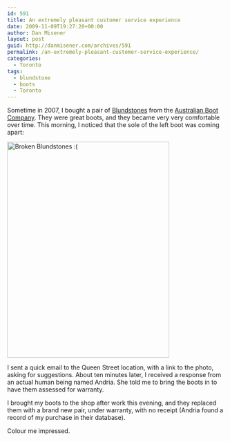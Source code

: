 ```yaml
---
id: 591
title: An extremely pleasant customer service experience
date: 2009-11-09T19:27:20+00:00
author: Dan Misener
layout: post
guid: http://danmisener.com/archives/591
permalink: /an-extremely-pleasant-customer-service-experience/
categories:
  - Toronto
tags:
  - blundstone
  - boots
  - Toronto
---
```

Sometime in 2007, I bought a pair of [Blundstones](http://www.blundstone.ca/) from the [Australian Boot Company](http://www.australianboot.com/). They were great boots, and they became very very comfortable over time. This morning, I noticed that the sole of the left boot was coming apart:

[<img src="http://farm3.static.flickr.com/2452/4089028183_cbfa214e8d.jpg" width="375" height="500" alt="Broken Blundstones :(" />](http://www.flickr.com/photos/danmisener/4089028183/ "Broken Blundstones :( by Dan Misener, on Flickr")

I sent a quick email to the Queen Street location, with a link to the photo, asking for suggestions. About ten minutes later, I received a response from an actual human being named Andria. She told me to bring the boots in to have them assessed for warranty.

I brought my boots to the shop after work this evening, and they replaced them with a brand new pair, under warranty, with no receipt (Andria found a record of my purchase in their database).

Colour me impressed.